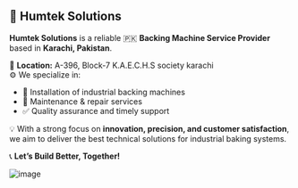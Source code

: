 ## 🔧 Humtek Solutions

**Humtek Solutions** is a reliable 🇵🇰 **Backing Machine Service Provider** based in **Karachi, Pakistan**.

📍 **Location:** A-396, Block-7 K.A.E.C.H.S society karachi  
⚙️ We specialize in:
- 🧰 Installation of industrial backing machines  
- 🔧 Maintenance & repair services  
- ✅ Quality assurance and timely support  

💡 With a strong focus on **innovation, precision, and customer satisfaction**, we aim to deliver the best technical solutions for industrial baking systems.

📞 **Let’s Build Better, Together!**

![image](https://github.com/user-attachments/assets/8d549702-1dc3-42fb-9649-2020e03527ac)
